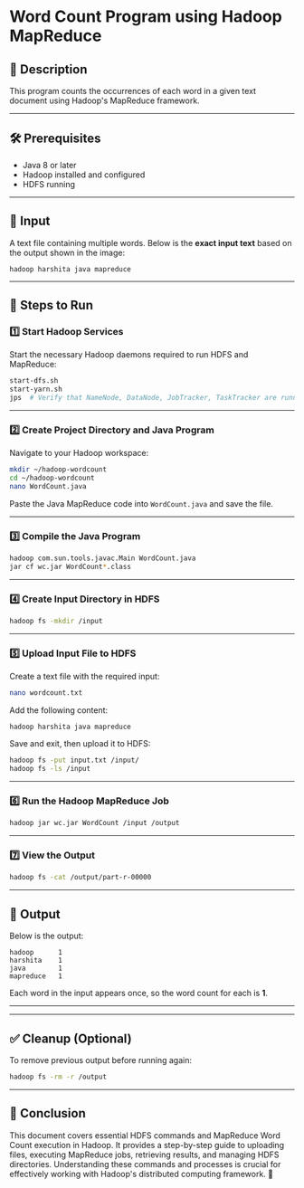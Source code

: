 

# Word Count Program using Hadoop MapReduce

## 📌 Description
This program counts the occurrences of each word in a given text document using Hadoop's MapReduce framework.

---

## 🛠 Prerequisites
- Java 8 or later  
- Hadoop installed and configured  
- HDFS running  

---

## 📂 Input
A text file containing multiple words. Below is the **exact input text** based on the output shown in the image:

```
hadoop harshita java mapreduce
```

---

## 📌 Steps to Run

### 1️⃣ Start Hadoop Services
Start the necessary Hadoop daemons required to run HDFS and MapReduce:
```sh
start-dfs.sh
start-yarn.sh
jps  # Verify that NameNode, DataNode, JobTracker, TaskTracker are running
```

---

### 2️⃣ Create Project Directory and Java Program
Navigate to your Hadoop workspace:
```sh
mkdir ~/hadoop-wordcount
cd ~/hadoop-wordcount
nano WordCount.java
```
Paste the Java MapReduce code into `WordCount.java` and save the file.

---

### 3️⃣ Compile the Java Program
```sh
hadoop com.sun.tools.javac.Main WordCount.java
jar cf wc.jar WordCount*.class
```

---

### 4️⃣ Create Input Directory in HDFS
```sh
hadoop fs -mkdir /input
```

---

### 5️⃣ Upload Input File to HDFS
Create a text file with the required input:
```sh
nano wordcount.txt
```
Add the following content:
```
hadoop harshita java mapreduce
```
Save and exit, then upload it to HDFS:
```sh
hadoop fs -put input.txt /input/
hadoop fs -ls /input
```

---

### 6️⃣ Run the Hadoop MapReduce Job
```sh
hadoop jar wc.jar WordCount /input /output
```

---

### 7️⃣ **View the Output**
```sh
hadoop fs -cat /output/part-r-00000
```

---

## 📌  Output
Below is the  output:

```
hadoop      1
harshita    1
java        1
mapreduce   1
```

Each word in the input appears once, so the word count for each is **1**.

---


---

## ✅ Cleanup (Optional)
To remove previous output before running again:
```sh
hadoop fs -rm -r /output
```

---

## 📌 Conclusion
This document covers essential  HDFS commands and MapReduce Word Count execution in Hadoop. It provides a step-by-step guide to uploading files, executing MapReduce jobs, retrieving results, and managing HDFS directories. Understanding these commands and processes is crucial for effectively working with Hadoop's distributed computing framework. 🚀  

